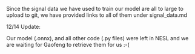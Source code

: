 Since the signal data we have used to train our model are all to large to upload to git, we have provided links to all of them under signal_data.md

12/14 Update:

Our model (.onnx), and all other code (.py files) were left in NESL and we are waiting for Gaofeng to retrieve them for us :-(
